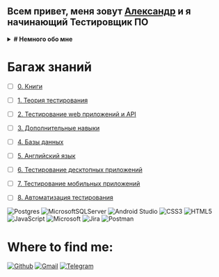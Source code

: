 ## Всем привет, меня зовут [Александр](https://vk.com/id122275910) и я начинающий Тестировщик ПО
<details>
  <summary><b># Немного обо мне</b></summary>
  <br/>
  
</details>

# Багаж знаний
- [ ] [0. Книги](https://github.com/kozlofAlex/testing/blob/main/Books.md)
- [ ] [1. Теория тестирования](https://github.com/kozlofAlex/testing/blob/main/Testing%20theory.md)
- [ ] [2. Тестирование web приложений и API](https://github.com/kozlofAlex/testing/blob/main/Testing%20theory.md)
- [ ] [3. Дополнительные навыки](https://github.com/kozlofAlex/testing/blob/main/Testing%20theory.md)
- [ ] [4. Базы данных](https://github.com/kozlofAlex/testing/blob/main/Testing%20theory.md)
- [ ] [5. Английский язык](https://github.com/kozlofAlex/testing/blob/main/Testing%20theory.md)
- [ ] [6. Тестирование десктопных приложений](https://github.com/kozlofAlex/testing/blob/main/Testing%20theory.md)
- [ ] [7. Тестирование мобильных приложений](https://github.com/kozlofAlex/testing/blob/main/Testing%20theory.md)
- [ ] [8. Автоматизация тестирования](https://github.com/kozlofAlex/testing/blob/main/Testing%20theory.md)



![Postgres](https://img.shields.io/badge/postgres-%23316192.svg?style=for-the-badge&logo=postgresql&logoColor=white)
![MicrosoftSQLServer](https://img.shields.io/badge/Microsoft%20SQL%20Sever-CC2927?style=for-the-badge&logo=microsoft%20sql%20server&logoColor=white)
![Android Studio](https://img.shields.io/badge/Android%20Studio-3DDC84.svg?style=for-the-badge&logo=android-studio&logoColor=white)
![CSS3](https://img.shields.io/badge/css3-%231572B6.svg?style=for-the-badge&logo=css3&logoColor=white)
![HTML5](https://img.shields.io/badge/html5-%23E34F26.svg?style=for-the-badge&logo=html5&logoColor=white)
![JavaScript](https://img.shields.io/badge/javascript-%23323330.svg?style=for-the-badge&logo=javascript&logoColor=%23F7DF1E)
![Microsoft](https://img.shields.io/badge/Microsoft-0078D4?style=for-the-badge&logo=microsoft&logoColor=white)
![Jira](https://img.shields.io/badge/jira-%230A0FFF.svg?style=for-the-badge&logo=jira&logoColor=white)
![Postman](https://img.shields.io/badge/Postman-FF6C37?style=for-the-badge&logo=postman&logoColor=white)


# Where to find me:
<a href="https://github.com/kozlofAlex" target="_blank"><img alt="Github" src="https://img.shields.io/badge/GitHub-%2312100E.svg?&style=for-the-badge&logo=Github&logoColor=white" /></a>
<a href="mailto:kozlaleksan2013@gmail.com" target="_blank"><img alt="Gmail" src="https://img.shields.io/badge/Gmail-D14836?style=for-the-badge&logo=gmail&logoColor=white" /></a>
<a href="https://tlgg.ru/alex_kozov_91" target="_blank"><img alt="Telegram" src="https://img.shields.io/badge/Telegram-2CA5E0?style=for-the-badge&logo=telegram&logoColor=white" /></a>
